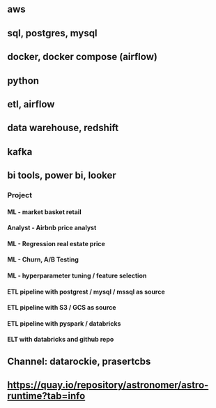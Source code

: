 ## aws
## sql, postgres, mysql
## docker, docker compose (airflow)
## python
## etl, airflow
## data warehouse, redshift
## kafka
## bi tools, power bi, looker

### Project
#### ML - market basket retail
#### Analyst - Airbnb price analyst
#### ML - Regression real estate price
#### ML - Churn, A/B Testing
#### ML - hyperparameter tuning / feature selection
#### ETL pipeline with postgrest / mysql / mssql as source
#### ETL pipeline with S3 / GCS as source 
#### ETL pipeline with pyspark / databricks
#### ELT with databricks and github repo

## Channel: datarockie, prasertcbs
## https://quay.io/repository/astronomer/astro-runtime?tab=info
